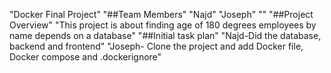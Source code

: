 "Docker Final Project" 
"##Team Members" 
"Najd" 
"Joseph" 
"" 
"##Project Overview" 
"This project is about finding age of 180 degrees employees by name depends on a database" 
"##Initial task plan" 
"Najd-Did the database, backend and frontend" 
"Joseph- Clone the project and add Docker file, Docker compose and .dockerignore" 
